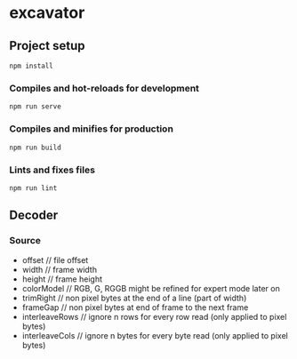 # excavator

## Project setup
```
npm install
```

### Compiles and hot-reloads for development
```
npm run serve
```

### Compiles and minifies for production
```
npm run build
```

### Lints and fixes files
```
npm run lint
```

## Decoder

### Source
* offset // file offset
* width // frame width
* height // frame height
* colorModel // RGB, G, RGGB might be refined for expert mode later on
* trimRight // non pixel bytes at the end of a line (part of width)
* frameGap // non pixel bytes at end of frame to the next frame
* interleaveRows // ignore n rows for every row read (only applied to pixel bytes)
* interleaveCols // ignore n bytes for every byte read (only applied to pixel bytes)
